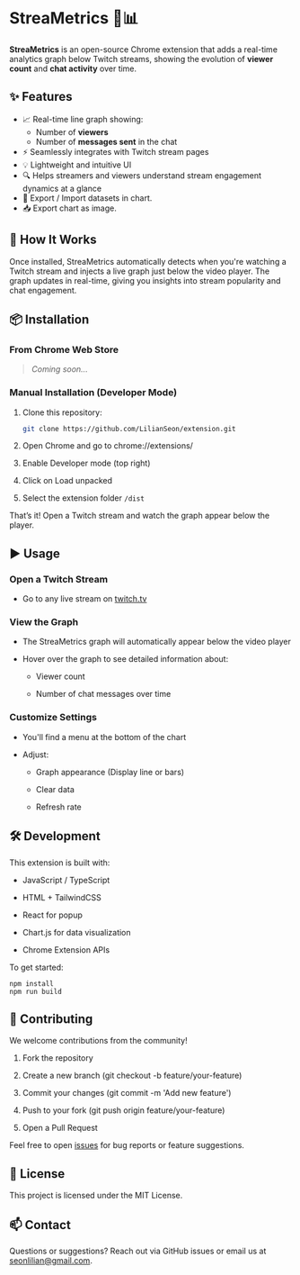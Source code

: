 # StreaMetrics 🎥📊

**StreaMetrics** is an open-source Chrome extension that adds a real-time analytics graph below Twitch streams, showing the evolution of **viewer count** and **chat activity** over time.

## ✨ Features

- 📈 Real-time line graph showing:
  - Number of **viewers**
  - Number of **messages sent** in the chat
- ⚡ Seamlessly integrates with Twitch stream pages
- 💡 Lightweight and intuitive UI
- 🔍 Helps streamers and viewers understand stream engagement dynamics at a glance
- 💾 Export / Import datasets in chart.
- 📥 Export chart as image.

## 🧩 How It Works

Once installed, StreaMetrics automatically detects when you're watching a Twitch stream and injects a live graph just below the video player. The graph updates in real-time, giving you insights into stream popularity and chat engagement.

## 📦 Installation

### From Chrome Web Store

> _Coming soon..._

### Manual Installation (Developer Mode)

1. Clone this repository:
   ```bash
   git clone https://github.com/LilianSeon/extension.git

2. Open Chrome and go to chrome://extensions/

3. Enable Developer mode (top right)

4. Click on Load unpacked

5. Select the extension folder `/dist`

That’s it! Open a Twitch stream and watch the graph appear below the player.

## ▶️ Usage
### Open a Twitch Stream
- Go to any live stream on [twitch.tv](https://www.twitch.tv)

### View the Graph
- The StreaMetrics graph will automatically appear below the video player

- Hover over the graph to see detailed information about:

  - Viewer count

  - Number of chat messages over time

### Customize Settings
- You'll find a menu at the bottom of the chart

- Adjust:

    - Graph appearance (Display line or bars)

    - Clear data

    - Refresh rate

## 🛠️ Development
This extension is built with:

 - JavaScript / TypeScript

 - HTML + TailwindCSS

 - React for popup

 - Chart.js for data visualization

 - Chrome Extension APIs

To get started:

```console
npm install
npm run build
```

## 🤝 Contributing
We welcome contributions from the community!

1. Fork the repository

2. Create a new branch (git checkout -b feature/your-feature)

3. Commit your changes (git commit -m 'Add new feature')

4. Push to your fork (git push origin feature/your-feature)

5. Open a Pull Request

Feel free to open [issues](https://github.com/LilianSeon/extension/issues) for bug reports or feature suggestions.

## 📄 License
This project is licensed under the MIT License.

## 📫 Contact
Questions or suggestions?
Reach out via GitHub issues or email us at seonlilian@gmail.com.